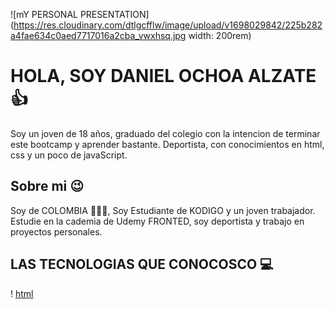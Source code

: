 ![mY PERSONAL PRESENTATION](https://res.cloudinary.com/dtlgcfflw/image/upload/v1698029842/225b282a4fae634c0aed7717016a2cba_vwxhsq.jpg width: 200rem)

# HOLA, SOY DANIEL OCHOA ALZATE 👍
Soy un joven de 18 años, graduado del colegio con la intencion de terminar este bootcamp y aprender bastante. Deportista, con conocimientos en html, css y un poco de javaScript.

## Sobre mi 😉 
Soy de COLOMBIA 💛💙💗, Soy Estudiante de KODIGO y un joven trabajador. Estudie en la cademia de Udemy FRONTED, soy deportista y trabajo en proyectos personales.

## LAS TECNOLOGIAS QUE CONOCOSCO 💻

! [html](<img alt="Static Badge" src="https://img.shields.io/badge/:badgeContent?style=cuadrado&logo=HTML&logoColor=AZUL&labelColor=NEGRO&color=GRIS">)


